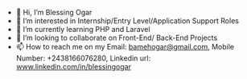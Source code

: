 - 👋 Hi, I’m Blessing Ogar
- 👀 I’m interested in Internship/Entry Level/Application Support Roles
- 🌱 I’m currently learning PHP and Laravel
- 💞️ I’m looking to collaborate on Front-End/ Back-End Projects
- 📫 How to reach me on my Email: bamehogar@gmail.com, Mobile Number: +2438166076280, Linkedin url: www.linkedin.com/in/blessingogar

<!---
everblessed31/everblessed31 is a ✨ special ✨ repository because its `README.md` (this file) appears on your GitHub profile.
You can click the Preview link to take a look at your changes.
--->
